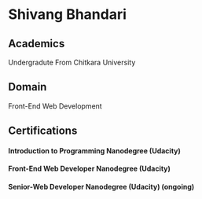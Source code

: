 # Shivang Bhandari

## Academics

Undergradute From Chitkara University

## Domain

Front-End Web Development

## Certifications

#### Introduction to Programming Nanodegree (Udacity)
#### Front-End Web Developer Nanodegree (Udacity)
#### Senior-Web Developer Nanodegree (Udacity) (ongoing)
